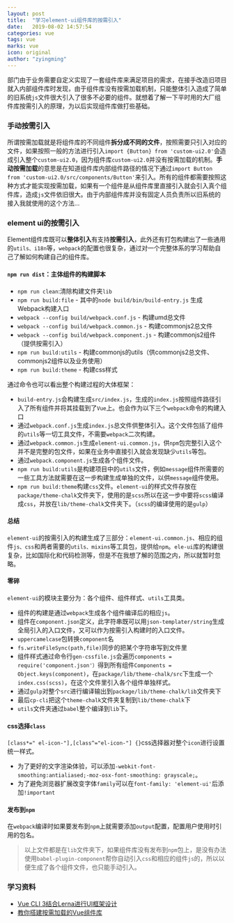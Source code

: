 ```yaml
---
layout: post
title:  "学习element-ui组件库的按需引入"
date:   2019-08-02 14:57:54
categories: vue
tags: vue
marks: vue
icon: original
author: "zyingming"
---
```

部门由于业务需要自定义实现了一套组件库来满足项目的需求，在接手改造旧项目就入内部组件库时发现，由于组件库没有按需加载机制，只能整体引入造成了简单的旧系统`js`文件很大引入了很多不必要的组件。就想着了解一下平时用的大厂组件库按需引入的原理，为以后实现组件库做打些基础。<br />
### 手动按需引入
所谓按需加载就是将组件库的不同组件**拆分成不同的文件**，按照需要只引入对应的文件，如果按照一般的方法进行引入`import {Button} from 'custom-ui2.0'`会造成引入整个`custom-ui2.0`，因为组件库`custom-ui2.0`并没有按需加载的机制。**手动按需加载**的意思是在知道组件库内部组件路径的情况下通过`import Button from 'custom-ui2.0/src/components/Button'`来引入。所有的组件都需要按照这种方式才能实现按需加载，如果有一个组件是从组件库里直接引入就会引入真个组件库，造成`js`文件依旧很大。由于内部组件库并没有固定人员负责所以旧系统的接入我就使用的这个方法...

### element ui的按需引入
Element组件库既可以**整体引入**有支持**按需引入**，此外还有打包构建出了一些通用的`utils、i18n`等，`webpack`的配置也很复杂，通过对一个完整体系的学习帮助自己了解如何构建自己的组件库。 <br />   
#### **`npm run dist`**：主体组件的构建脚本
- `npm run clean`:清除构建文件夹`lib`
- `npm run build:file` - 其中的`node build/bin/build-entry.js` 生成Webpack构建入口
- `webpack --config build/webpack.conf.js` - 构建umd总文件
- `webpack --config build/webpack.common.js` - 构建commonjs2总文件
- `webpack --config build/webpack.component.js` - 构建commonjs2组件（提供按需引入）
- `npm run build:utils` - 构建commonjs的utils（供commonjs2总文件、commonjs2组件以及业务使用）
- `npm run build:theme`  - 构建css样式

通过命令也可以看出整个构建过程的大体框架：
- `build-entry.js`会构建生成`src/index.js`，生成的`index.js`按照组件路径引入了所有组件并将其挂载到了`Vue`上。也会作为以下三个`webpack`命令的构建入口
- 通过`webpack.conf.js`生成`index.js`总文件供整体引入。这个文件包括了组件的`utils`等一切工具文件，不需要`webpack`二次构建。
- 通过`webpack.common.js`生成`element-ui.common.js`，供`npm`包完整引入这个并不是完整的包文件，如果在业务中直接引入就会发现缺少`utils`等包。
- 通过`webpack.component.js`生成各个组件文件。
- `npm run build:utils`是构建项目中的`utils`文件，例如`message`组件所需要的一些工具方法就需要在这一步构建生成单独的文件，以供`message`组件使用。
- `npm run build:theme`构建`css`文件。`element-ui`的样式文件存放在`package/theme-chalk`文件夹下，使用的是`scss`所以在这一步中要将`scss`编译成`css`，并放在`lib/theme-chalk`文件夹下。（`scss`的编译使用的是`gulp`）

#### 总结
`element-ui`的按需引入的构建生成了三部分：`element-ui.common.js`、相应的组件`js、css`和两者需要的`utils、mixins`等工具包，提供给`npm`。`ele-ui`库的构建很复杂，比如国际化和代码检测等，但是不在我想了解的范围之内，所以就暂时忽略。

#### 零碎
`element-ui`的模块主要分为：各个组件、组件样式、`utils`工具类。
- 组件的构建是通过`webpack`生成各个组件编译后的相应`js`。 
 - 组件在`component.json`定义，此字符串既可以用`json-templater/string`生成全局引入的入口文件，又可以作为按需引入构建时的入口文件。
 - `uppercamelcase`包转换`component`名
 - `fs.writeFileSync(path,file)`同步的把某个字符串写到文件里
- 组件样式通过命令行`gen-cssfile.js`会遍历`components = require('component.json'）`得到所有组件`Components = Object.keys(component)`，在`package/lib/theme-chalk/src`下生成一个`index.css(scss)`，在这个文件里引入各个组件单独样式。
 - 通过`gulp`对整个`src`进行编译输出到`package/lib/theme-chalk/lib`文件夹下
 - 最后`cp-cli`把这个`theme-chalk`文件夹复制到`lib/theme-chalk`下
- `utils`文件夹通过`babel`整个编译到`lib`下。

#### css选择`class`
`[class*=" el-icon-"],[class^="el-icon-"] {}`css选择器对整个`icon`进行设置统一样式。
- 为了更好的文字渲染体验，可以添加`-webkit-font-smoothing:antialiased;-moz-osx-font-smoothing: grayscale;`。
- 为了避免浏览器扩展改变字体`family`可以在`font-family: 'element-ui'`后添加`!important`

#### 发布到`npm`
在`webpack`编译时如果要发布到`npm`上就需要添加`output`配置，配置用户使用时引用的包名。

> 以上文件都是在`lib`文件夹下，如果组件库没有发布到`npm`包上，是没有办法使用`babel-plugin-component`帮你自动引入`css`和相应的组件`js`的，所以以便生成了各个组件文件，也只能手动引入。

### 学习资料
- [Vue CLI 3结合Lerna进行UI框架设计](https://juejin.im/post/5cb12844e51d456e7a303b64)
- [教你搭建按需加载的Vue组件库](https://juejin.im/post/5d3e4a66f265da1b7c6161ee)